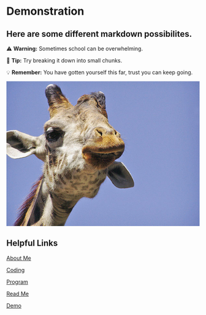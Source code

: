 # Demonstration
## Here are some different markdown possibilites.

:warning: **Warning:** Sometimes school can be overwhelming. 

:memo: **Tip:** Try breaking it down into small chunks. 

:bulb: **Remember:** You have gotten yourself this far, trust you can keep going. 

![giraffe](https://github.com/seanmoserr/midtermProject/blob/main/A_Giraffe.jpeg)


## Helpful Links

[About Me](https://github.com/seanmoserr/midtermProject/blob/main/aboutMe.md)

[Coding](https://github.com/seanmoserr/midtermProject/blob/main/favoriteCoding.md)

[Program](https://github.com/seanmoserr/midtermProject/blob/main/Program.cs)

[Read Me](https://github.com/seanmoserr/midtermProject/blob/main/README.md)

[Demo](https://github.com/seanmoserr/midtermProject/new/main/random.md)
